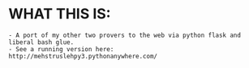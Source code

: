 # WHAT THIS IS:
	- A port of my other two provers to the web via python flask and liberal bash glue.
	- See a running version here: http://mehstruslehpy3.pythonanywhere.com/
